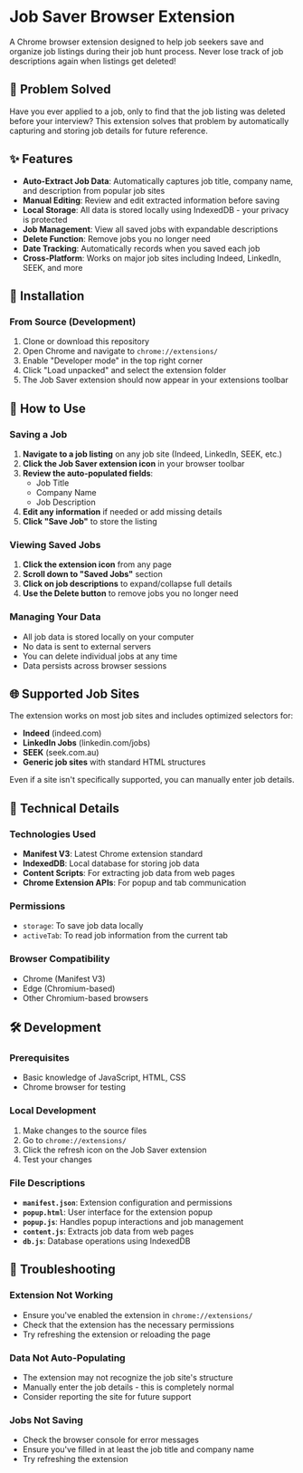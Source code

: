 # Job Saver Browser Extension

A Chrome browser extension designed to help job seekers save and organize job listings during their job hunt process. Never lose track of job descriptions again when listings get deleted!

## 🎯 Problem Solved

Have you ever applied to a job, only to find that the job listing was deleted before your interview? This extension solves that problem by automatically capturing and storing job details for future reference.

## ✨ Features

- **Auto-Extract Job Data**: Automatically captures job title, company name, and description from popular job sites
- **Manual Editing**: Review and edit extracted information before saving
- **Local Storage**: All data is stored locally using IndexedDB - your privacy is protected
- **Job Management**: View all saved jobs with expandable descriptions
- **Delete Function**: Remove jobs you no longer need
- **Date Tracking**: Automatically records when you saved each job
- **Cross-Platform**: Works on major job sites including Indeed, LinkedIn, SEEK, and more

## 🚀 Installation

### From Source (Development)
1. Clone or download this repository
2. Open Chrome and navigate to `chrome://extensions/`
3. Enable "Developer mode" in the top right corner
4. Click "Load unpacked" and select the extension folder
5. The Job Saver extension should now appear in your extensions toolbar

## 📖 How to Use

### Saving a Job
1. **Navigate to a job listing** on any job site (Indeed, LinkedIn, SEEK, etc.)
2. **Click the Job Saver extension icon** in your browser toolbar
3. **Review the auto-populated fields**:
   - Job Title
   - Company Name
   - Job Description
4. **Edit any information** if needed or add missing details
5. **Click "Save Job"** to store the listing

### Viewing Saved Jobs
1. **Click the extension icon** from any page
2. **Scroll down to "Saved Jobs"** section
3. **Click on job descriptions** to expand/collapse full details
4. **Use the Delete button** to remove jobs you no longer need

### Managing Your Data
- All job data is stored locally on your computer
- No data is sent to external servers
- You can delete individual jobs at any time
- Data persists across browser sessions

## 🌐 Supported Job Sites

The extension works on most job sites and includes optimized selectors for:
- **Indeed** (indeed.com)
- **LinkedIn Jobs** (linkedin.com/jobs)
- **SEEK** (seek.com.au)
- **Generic job sites** with standard HTML structures

Even if a site isn't specifically supported, you can manually enter job details.

## 🔧 Technical Details

### Technologies Used
- **Manifest V3**: Latest Chrome extension standard
- **IndexedDB**: Local database for storing job data
- **Content Scripts**: For extracting job data from web pages
- **Chrome Extension APIs**: For popup and tab communication

### Permissions
- `storage`: To save job data locally
- `activeTab`: To read job information from the current tab

### Browser Compatibility
- Chrome (Manifest V3)
- Edge (Chromium-based)
- Other Chromium-based browsers

## 🛠️ Development

### Prerequisites
- Basic knowledge of JavaScript, HTML, CSS
- Chrome browser for testing

### Local Development
1. Make changes to the source files
2. Go to `chrome://extensions/`
3. Click the refresh icon on the Job Saver extension
4. Test your changes

### File Descriptions
- **`manifest.json`**: Extension configuration and permissions
- **`popup.html`**: User interface for the extension popup
- **`popup.js`**: Handles popup interactions and job management
- **`content.js`**: Extracts job data from web pages
- **`db.js`**: Database operations using IndexedDB

## 🐛 Troubleshooting

### Extension Not Working
- Ensure you've enabled the extension in `chrome://extensions/`
- Check that the extension has the necessary permissions
- Try refreshing the extension or reloading the page

### Data Not Auto-Populating
- The extension may not recognize the job site's structure
- Manually enter the job details - this is completely normal
- Consider reporting the site for future support

### Jobs Not Saving
- Check the browser console for error messages
- Ensure you've filled in at least the job title and company name
- Try refreshing the extension